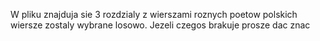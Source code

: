 W pliku znajduja sie 3 rozdzialy z wierszami roznych poetow polskich  wiersze zostaly wybrane losowo. Jezeli czegos brakuje prosze dac znac
